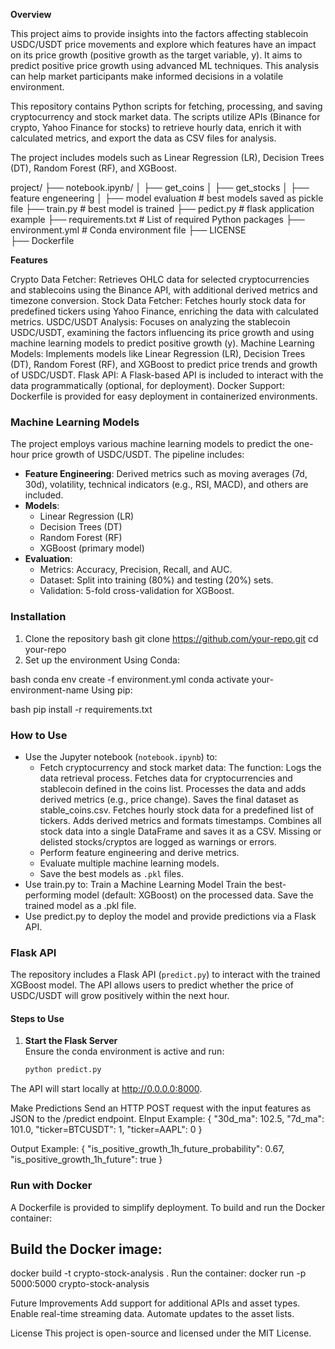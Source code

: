 **Overview**

This project aims to provide insights into the factors affecting stablecoin USDC/USDT price movements and explore which features have an impact on its price growth (positive growth as the target variable, y). It aims to predict positive price growth using advanced ML techniques. This analysis can help market participants make informed decisions in a volatile environment.

This repository contains Python scripts for fetching, processing, and saving cryptocurrency and stock market data. The scripts utilize APIs (Binance for crypto, Yahoo Finance for stocks) to retrieve hourly data, enrich it with calculated metrics, and export the data as CSV files for analysis.

The project includes models such as Linear Regression (LR), Decision Trees (DT), Random Forest (RF), and XGBoost.

project/
├── notebook.ipynb/ 
│   ├── get_coins
│   ├── get_stocks
│   ├── feature engeneering
│   ├── model evaluation      # best models saved as pickle file
├── train.py                  # best model is trained 
├── pedict.py                 # flask application example
├── requirements.txt          # List of required Python packages
├── environment.yml           # Conda environment file
├── LICENSE  
├── Dockerfile                 


**Features**

Crypto Data Fetcher: Retrieves OHLC data for selected cryptocurrencies and stablecoins using the Binance API, with additional derived metrics and timezone conversion.
Stock Data Fetcher: Fetches hourly stock data for predefined tickers using Yahoo Finance, enriching the data with calculated metrics.
USDC/USDT Analysis: Focuses on analyzing the stablecoin USDC/USDT, examining the factors influencing its price growth and using machine learning models to predict positive growth (y).
Machine Learning Models: Implements models like Linear Regression (LR), Decision Trees (DT), Random Forest (RF), and XGBoost to predict price trends and growth of USDC/USDT.
Flask API: A Flask-based API is included to interact with the data programmatically (optional, for deployment).
Docker Support: Dockerfile is provided for easy deployment in containerized environments.

### Machine Learning Models
The project employs various machine learning models to predict the one-hour price growth of USDC/USDT. The pipeline includes:
- **Feature Engineering**: Derived metrics such as moving averages (7d, 30d), volatility, technical indicators (e.g., RSI, MACD), and others are included.
- **Models**:
  - Linear Regression (LR)
  - Decision Trees (DT)
  - Random Forest (RF)
  - XGBoost (primary model)
- **Evaluation**: 
  - Metrics: Accuracy, Precision, Recall, and AUC.
  - Dataset: Split into training (80%) and testing (20%) sets.
  - Validation: 5-fold cross-validation for XGBoost.


### Installation
1. Clone the repository
bash
git clone https://github.com/your-repo.git
cd your-repo
2. Set up the environment
Using Conda:

bash
conda env create -f environment.yml
conda activate your-environment-name
Using pip:

bash
pip install -r requirements.txt

### How to Use
- Use the Jupyter notebook (`notebook.ipynb`) to:
  - Fetch cryptocurrency and stock market data:
    The function:
    Logs the data retrieval process.
    Fetches data for cryptocurrencies and stablecoin defined in the coins list.
    Processes the data and adds derived metrics (e.g., price change).
    Saves the final dataset as stable_coins.csv.
    Fetches hourly stock data for a predefined list of tickers.
    Adds derived metrics and formats timestamps.
    Combines all stock data into a single DataFrame and saves it as a CSV.
    Missing or delisted stocks/cryptos are logged as warnings or errors.
  - Perform feature engineering and derive metrics.
  - Evaluate multiple machine learning models.
  - Save the best models as `.pkl` files.
- Use train.py to: Train a Machine Learning Model
    Train the best-performing model (default: XGBoost) on the processed data.
    Save the trained model as a .pkl file.
- Use predict.py to deploy the model and provide predictions via a Flask API.

### Flask API
The repository includes a Flask API (`predict.py`) to interact with the trained XGBoost model. The API allows users to predict whether the price of USDC/USDT will grow positively within the next hour.

#### Steps to Use
1. **Start the Flask Server**  
   Ensure the conda environment is active and run:
   ```bash
   python predict.py
The API will start locally at http://0.0.0.0:8000.

Make Predictions
Send an HTTP POST request with the input features as JSON to the /predict endpoint.
EInput Example:
{
    "30d_ma": 102.5,
    "7d_ma": 101.0,
    "ticker=BTCUSDT": 1,
    "ticker=AAPL": 0
}

Output Example:
{
    "is_positive_growth_1h_future_probability": 0.67,
    "is_positive_growth_1h_future": true
}


### Run with Docker
A Dockerfile is provided to simplify deployment. To build and run the Docker container:

## Build the Docker image:
docker build -t crypto-stock-analysis .
Run the container:
docker run -p 5000:5000 crypto-stock-analysis


Future Improvements
Add support for additional APIs and asset types.
Enable real-time streaming data.
Automate updates to the asset lists.

License
This project is open-source and licensed under the MIT License.